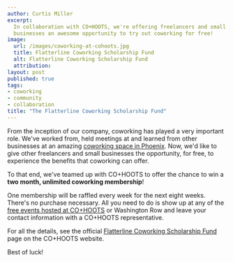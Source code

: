 ```yaml
---
author: Curtis Miller
excerpt:
  In collaboration with CO+HOOTS, we're offering freelancers and small
  businesses an awesome opportunity to try out coworking for free!
image:
  url: /images/coworking-at-cohoots.jpg
  title: Flatterline Coworking Scholarship Fund
  alt: Flatterline Coworking Scholarship Fund
  attribution:
layout: post
published: true
tags:
- coworking
- community
- collaboration
title: "The Flatterline Coworking Scholarship Fund"
---
```


From the inception of our company, coworking has played a very
important role. We've worked from, held meetings at and learned
from other businesses at an amazing [coworking space in Phoenix](http://cohoots.com).
Now, we'd like to give other freelancers and small businesses
the opportunity, for free, to experience the benefits that
coworking can offer.

To that end, we've teamed up with CO+HOOTS to offer the chance
to win a **two month, unlimited coworking membership**!

One membership will be raffled every week for the next eight
weeks. There's no purchase necessary. All you need to do is show
up at any of the [free events hosted at CO+HOOTS](http://www.cohoots.com/events/)
or Washington Row and leave your contact information with a
CO+HOOTS representative.

For all the details, see the official
[Flatterline Coworking Scholarship Fund](http://www.cohoots.com/blog/flatterline-scholarship-fund/)
page on the CO+HOOTS website.

Best of luck!
